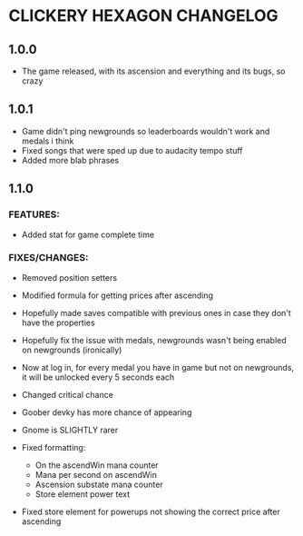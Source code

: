 # CLICKERY HEXAGON CHANGELOG

## 1.0.0
- The game released, with its ascension and everything and its bugs, so crazy

## 1.0.1
- Game didn't ping newgrounds so leaderboards wouldn't work and medals i think
- Fixed songs that were sped up due to audacity tempo stuff
- Added more blab phrases

## 1.1.0

### FEATURES:
- Added stat for game complete time

### FIXES/CHANGES:
- Removed position setters
- Modified formula for getting prices after ascending
- Hopefully made saves compatible with previous ones in case they don't have the properties
- Hopefully fix the issue with medals, newgrounds wasn't being enabled on newgrounds (ironically)
- Now at log in, for every medal you have in game but not on newgrounds, it will be unlocked every 5 seconds each

- Changed critical chance
- Goober devky has more chance of appearing
- Gnome is SLIGHTLY rarer
- Fixed formatting:
	- On the ascendWin mana counter
	- Mana per second on ascendWin
	- Ascension substate mana counter
	- Store element power text
- Fixed store element for powerups not showing the correct price after ascending